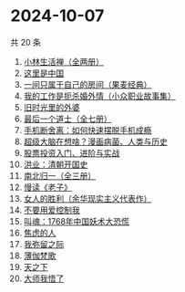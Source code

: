 # 2024-10-07

共 20 条

<!-- BEGIN WEREAD -->
<!-- 最后更新时间 2024-10-07 00:01:11 +0800 -->
1. [小林生活禅（全两册）](https://weread.qq.com/web/bookDetail/25d32400813ab705dg0163e9)
1. [这里是中国](https://weread.qq.com/web/bookDetail/084324d07193a89308476c4)
1. [一间只属于自己的房间（果麦经典）](https://weread.qq.com/web/bookDetail/fdd327a07198e688fdd47f6)
1. [我的工作是扼杀婚外情（小众职业故事集）](https://weread.qq.com/web/bookDetail/32e32f80813ab92c1g011d73)
1. [旧时光里的外婆](https://weread.qq.com/web/bookDetail/11b324c0813ab7b4ag0100b9)
1. [最后一个道士（全七册）](https://weread.qq.com/web/bookDetail/1b1320507223e1791b1f1d3)
1. [手机断舍离：如何快速摆脱手机成瘾](https://weread.qq.com/web/bookDetail/06e32a20813ab93b2g018a88)
1. [超级大脑在想啥？漫画病菌、人类与历史](https://weread.qq.com/web/bookDetail/f70322b07222a6d9f705cf0)
1. [股票投资入门、进阶与实战](https://weread.qq.com/web/bookDetail/b2432a80813ab6ea6g018b18)
1. [洪业：清朝开国史](https://weread.qq.com/web/bookDetail/62332440717057ac62312e7)
1. [南北归一（全三册）](https://weread.qq.com/web/bookDetail/47e32340813ab9339g0123d7)
1. [慢读《老子》](https://weread.qq.com/web/bookDetail/16332190813ab9219g017c66)
1. [女人的胜利（余华现实主义代表作）](https://weread.qq.com/web/bookDetail/50132dc0813ab937dg0158cf)
1. [不要用爱控制我](https://weread.qq.com/web/bookDetail/32532e40813ab93d9g011a53)
1. [叫魂：1768年中国妖术大恐慌](https://weread.qq.com/web/bookDetail/675326e0813ab6ffcg019c10)
1. [焦虑的人](https://weread.qq.com/web/bookDetail/5c432bf0726d70995c4f25f)
1. [我弥留之际](https://weread.qq.com/web/bookDetail/1763272071620c26176853d)
1. [薄伽梵歌](https://weread.qq.com/web/bookDetail/5be32bc07212f1505be5b92)
1. [天之下](https://weread.qq.com/web/bookDetail/4de326a0721770aa4de95f4)
1. [大师我悟了](https://weread.qq.com/web/bookDetail/7f832cb0813ab9135g019304)
<!-- END WEREAD -->
